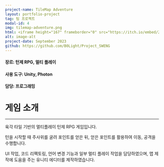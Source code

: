 ```yaml
---
project-name: TileMap Adventure
layout: portfolio-project
tag: 팀 프로젝트
modal-id: 4
img: tilemap-adventure.png
html: <iframe height="167" frameborder="0" src="https://itch.io/embed/2398125" width="552"><a href="https://sodaxi.itch.io/tile-adventure">TileMapAdventure by SodaXI</a></iframe>
alt: image-alt
project-date: September 2023
github: https://github.com/B0Light/Project_SWENG
---
```

#### 장르: 턴제 RPG, 멀티 플레이
#### 사용 도구: Unity, Photon
#### 담당: 프로그래밍

# 게임 소개
---
육각 타일 기반의 멀티플레이 턴제 RPG 게임입니다.

턴을 시작할 때 주사위를 굴려 포인트를 얻은 뒤, 얻은 포인트를 활용하여 이동, 공격을 수행합니다.

UI 작업, 코드 리팩토링, 언어 변경 기능과 일부 멀티 플레이 작업을 담당하였으며, 맵 제작에 도움을 주는 유니티 에디터를 제작하였습니다.
